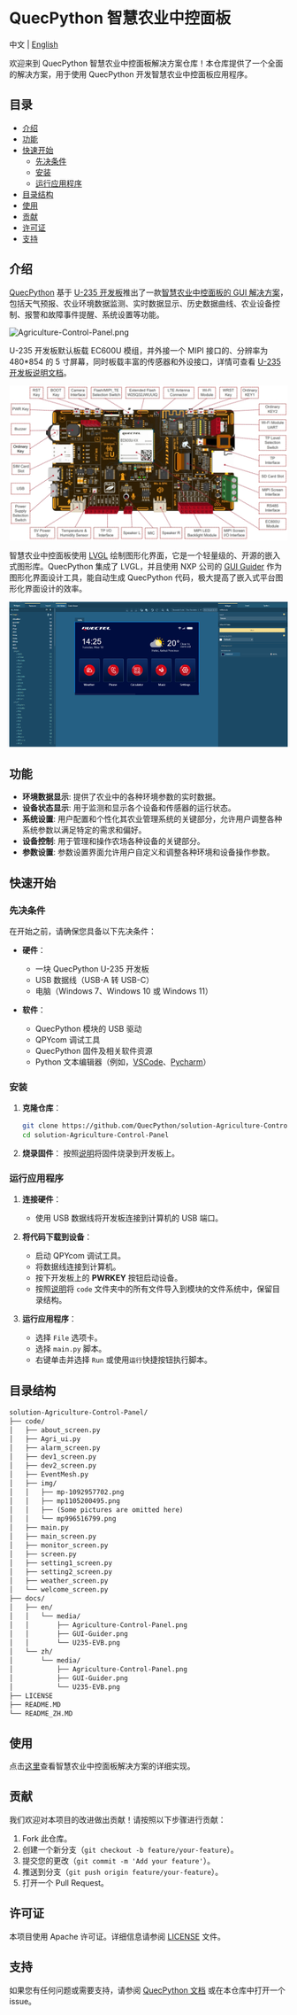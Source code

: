# QuecPython 智慧农业中控面板

中文 | [English](README.MD)

欢迎来到 QuecPython 智慧农业中控面板解决方案仓库！本仓库提供了一个全面的解决方案，用于使用 QuecPython 开发智慧农业中控面板应用程序。

## 目录

- [介绍](#介绍)
- [功能](#功能)
- [快速开始](#快速开始)
  - [先决条件](#先决条件)
  - [安装](#安装)
  - [运行应用程序](#运行应用程序)
- [目录结构](#目录结构)
- [使用](#使用)
- [贡献](#贡献)
- [许可证](#许可证)
- [支持](#支持)

## 介绍

[QuecPython](https://python.quectel.com/en) 基于 [U-235 开发板](https://images.quectel.com/python/sites/2/2023/08/Quectel_QuecPython_U-235_EVB_User_Guide_V1.0.pdf)推出了一款[智慧农业中控面板的 GUI 解决方案](https://github.com/QuecPython/solution-Agriculture-Control-Panel.git)，包括天气预报、农业环境数据监测、实时数据显示、历史数据曲线、农业设备控制、报警和故障事件提醒、系统设置等功能。

![Agriculture-Control-Panel.png](./docs/zh/media/Agriculture-Control-Panel.png)

U-235 开发板默认板载 EC600U 模组，并外接一个 MIPI 接口的、分辨率为 480*854 的 5 寸屏幕，同时板载丰富的传感器和外设接口，详情可查看 [U-235 开发板说明文档](https://images.quectel.com/python/sites/2/2023/08/Quectel_QuecPython_U-235_EVB_User_Guide_V1.0.pdf)。

<img src="./docs/en/media/U235-EVB.png" style="zoom:60%;" />

智慧农业中控面板使用 [LVGL](https://lvgl.io/) 绘制图形化界面，它是一个轻量级的、开源的嵌入式图形库。QuecPython 集成了 LVGL，并且使用 NXP 公司的 [GUI Guider](https://www.nxp.com/design/software/development-software/gui-guider:GUI-GUIDER) 作为图形化界面设计工具，能自动生成 QuecPython 代码，极大提高了嵌入式平台图形化界面设计的效率。

<img src="./docs/en/media/GUI-Guider.png" style="zoom: 67%;" />

## 功能

- **环境数据显示**: 提供了农业中的各种环境参数的实时数据。
- **设备状态显示**: 用于监测和显示各个设备和传感器的运行状态。
- **系统设置**: 用户配置和个性化其农业管理系统的关键部分，允许用户调整各种系统参数以满足特定的需求和偏好。
- **设备控制**: 用于管理和操作农场各种设备的关键部分。
- **参数设置**: 参数设置界面允许用户自定义和调整各种环境和设备操作参数。

## 快速开始

### 先决条件

在开始之前，请确保您具备以下先决条件：

- **硬件**：
  - 一块 QuecPython U-235 开发板
  - USB 数据线（USB-A 转 USB-C）
  - 电脑（Windows 7、Windows 10 或 Windows 11）

- **软件**：
  - QuecPython 模块的 USB 驱动
  - QPYcom 调试工具
  - QuecPython 固件及相关软件资源
  - Python 文本编辑器（例如，[VSCode](https://code.visualstudio.com/)、[Pycharm](https://www.jetbrains.com/pycharm/download/)）

### 安装

1. **克隆仓库**：
   ```bash
   git clone https://github.com/QuecPython/solution-Agriculture-Control-Panel.git
   cd solution-Agriculture-Control-Panel
   ```

2. **烧录固件**：
   按照[说明](https://python.quectel.com/doc/Application_guide/dev-tools/QPYcom/qpycom-dw.html#Download-Firmware)将固件烧录到开发板上。

### 运行应用程序

1. **连接硬件**：
   - 使用 USB 数据线将开发板连接到计算机的 USB 端口。

2. **将代码下载到设备**：
   - 启动 QPYcom 调试工具。
   - 将数据线连接到计算机。
   - 按下开发板上的 **PWRKEY** 按钮启动设备。
   - 按照[说明](https://python.quectel.com/doc/Application_guide/zh/dev-tools/QPYcom/qpycom-dw.html#Download-Script)将 `code` 文件夹中的所有文件导入到模块的文件系统中，保留目录结构。

3. **运行应用程序**：
   - 选择 `File` 选项卡。
   - 选择 `main.py` 脚本。
   - 右键单击并选择 `Run` 或使用`运行`快捷按钮执行脚本。

## 目录结构

```plaintext
solution-Agriculture-Control-Panel/
├── code/
│   ├── about_screen.py
│   ├── Agri_ui.py
│   ├── alarm_screen.py
│   ├── dev1_screen.py
│   ├── dev2_screen.py
│   ├── EventMesh.py
│   ├── img/
│   │   ├── mp-1092957702.png
│   │   ├── mp1105200495.png
│   │   ├── (Some pictures are omitted here)
│   │   └── mp996516799.png
│   ├── main.py
│   ├── main_screen.py
│   ├── monitor_screen.py
│   ├── screen.py
│   ├── setting1_screen.py
│   ├── setting2_screen.py
│   ├── weather_screen.py
│   └── welcome_screen.py
├── docs/
│   ├── en/
│   │   └── media/
│   │       ├── Agriculture-Control-Panel.png
│   │       ├── GUI-Guider.png
│   │       └── U235-EVB.png
│   └── zh/
│       └── media/
│           ├── Agriculture-Control-Panel.png
│           ├── GUI-Guider.png
│           └── U235-EVB.png
├── LICENSE
├── README.MD
└── README_ZH.MD
```

## 使用

点击[这里](https://python.quectel.com/doc/Application_guide/zh/solutions/Agriculture-Control-Panel/index.html)查看智慧农业中控面板解决方案的详细实现。

## 贡献

我们欢迎对本项目的改进做出贡献！请按照以下步骤进行贡献：

1. Fork 此仓库。
2. 创建一个新分支（`git checkout -b feature/your-feature`）。
3. 提交您的更改（`git commit -m 'Add your feature'`）。
4. 推送到分支（`git push origin feature/your-feature`）。
5. 打开一个 Pull Request。

## 许可证

本项目使用 Apache 许可证。详细信息请参阅 [LICENSE](LICENSE) 文件。

## 支持

如果您有任何问题或需要支持，请参阅 [QuecPython 文档](https://python.quectel.com/doc) 或在本仓库中打开一个 issue。